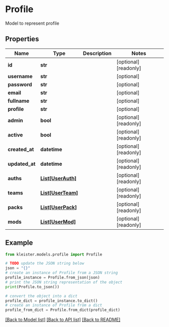 # Profile

Model to represent profile

## Properties

Name | Type | Description | Notes
------------ | ------------- | ------------- | -------------
**id** | **str** |  | [optional] [readonly] 
**username** | **str** |  | [optional] 
**password** | **str** |  | [optional] 
**email** | **str** |  | [optional] 
**fullname** | **str** |  | [optional] 
**profile** | **str** |  | [optional] 
**admin** | **bool** |  | [optional] [readonly] 
**active** | **bool** |  | [optional] [readonly] 
**created_at** | **datetime** |  | [optional] [readonly] 
**updated_at** | **datetime** |  | [optional] [readonly] 
**auths** | [**List[UserAuth]**](UserAuth.md) |  | [optional] [readonly] 
**teams** | [**List[UserTeam]**](UserTeam.md) |  | [optional] [readonly] 
**packs** | [**List[UserPack]**](UserPack.md) |  | [optional] [readonly] 
**mods** | [**List[UserMod]**](UserMod.md) |  | [optional] [readonly] 

## Example

```python
from kleister.models.profile import Profile

# TODO update the JSON string below
json = "{}"
# create an instance of Profile from a JSON string
profile_instance = Profile.from_json(json)
# print the JSON string representation of the object
print(Profile.to_json())

# convert the object into a dict
profile_dict = profile_instance.to_dict()
# create an instance of Profile from a dict
profile_from_dict = Profile.from_dict(profile_dict)
```
[[Back to Model list]](../README.md#documentation-for-models) [[Back to API list]](../README.md#documentation-for-api-endpoints) [[Back to README]](../README.md)



